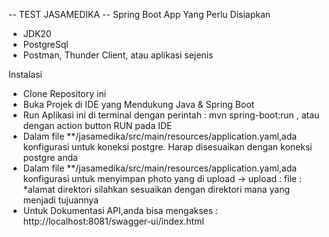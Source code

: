 -- TEST JASAMEDIKA --
Spring Boot App
Yang Perlu Disiapkan
- JDK20
- PostgreSql
- Postman, Thunder Client, atau aplikasi sejenis

Instalasi
- Clone Repository ini
- Buka Projek di IDE yang Mendukung Java & Spring Boot
- Run Aplikasi ini di terminal dengan perintah : mvn spring-boot:run , atau dengan action button RUN pada IDE
- Dalam file **/jasamedika/src/main/resources/application.yaml,ada konfigurasi untuk koneksi postgre. Harap disesuaikan dengan koneksi postgre anda
- Dalam file **/jasamedika/src/main/resources/application.yaml,ada konfigurasi untuk menyimpan photo yang di upload -> upload :
            file : *alamat direktori
    silahkan sesuaikan dengan direktori mana yang menjadi tujuannya
- Untuk Dokumentasi API,anda bisa mengakses : http://localhost:8081/swagger-ui/index.html
